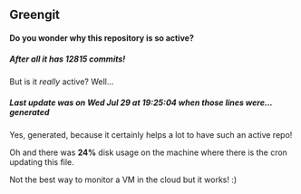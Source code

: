 ## Greengit

#### Do you wonder why this repository is so active?

##### After all it has 12815 commits!

But is it *really* active? Well...

##### Last update was on Wed Jul 29 at 19:25:04 when those lines were... generated

Yes, generated, because it certainly helps a lot to have such an active repo!

Oh and there was **24%** disk usage on the machine
where there is the cron updating this file.

Not the best way to monitor a VM in the cloud but it works! :)
